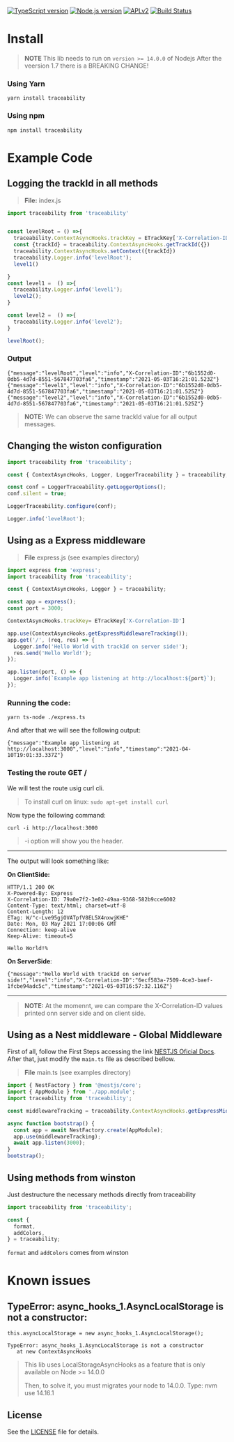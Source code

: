 
[![TypeScript version][ts-badge]][typescript-38]
[![Node.js version][nodejs-badge]][nodejs]
[![APLv2][license-badge]][LICENSE]
[![Build Status](https://cloud.drone.io/api/badges/almerindo/traceability/status.svg)](https://cloud.drone.io/almerindo/traceability)



# Install


> **NOTE** This lib needs to run on `version >= 14.0.0` of Nodejs
> After the veersion 1.7 there is a BREAKING CHANGE!
### Using Yarn
```
yarn install traceability
```
### Using npm
```
npm install traceability
```


# Example Code

## Logging the trackId in all methods
> **File:** index.js
```js
import traceability from 'traceability'


const levelRoot = () =>{
  traceability.ContextAsyncHooks.trackKey = ETrackKey['X-Correlation-ID']
  const {trackId} = traceability.ContextAsyncHooks.getTrackId({})
  traceability.ContextAsyncHooks.setContext({trackId})
  traceability.Logger.info('levelRoot');
  level1()

}
const level1 =  () =>{
  traceability.Logger.info('level1');
  level2();
}

const level2 =  () =>{
  traceability.Logger.info('level2');
}

levelRoot();
```
### Output
```
{"message":"levelRoot","level":"info","X-Correlation-ID":"6b1552d0-0db5-4d7d-8551-567847703fa6","timestamp":"2021-05-03T16:21:01.523Z"}
{"message":"level1","level":"info","X-Correlation-ID":"6b1552d0-0db5-4d7d-8551-567847703fa6","timestamp":"2021-05-03T16:21:01.525Z"}
{"message":"level2","level":"info","X-Correlation-ID":"6b1552d0-0db5-4d7d-8551-567847703fa6","timestamp":"2021-05-03T16:21:01.525Z"}
```
> **NOTE:** We can observe the same trackId value for all output messages.

## Changing the wiston configuration
```js
import traceability from 'traceability';

const { ContextAsyncHooks, Logger, LoggerTraceability } = traceability;

const conf = LoggerTraceability.getLoggerOptions();
conf.silent = true;

LoggerTraceability.configure(conf);

Logger.info('levelRoot');
```

## Using as a Express middleware
> **File** express.js (see examples directory)
```js
import express from 'express';
import traceability from 'traceability';

const { ContextAsyncHooks, Logger } = traceability;

const app = express();
const port = 3000;

ContextAsyncHooks.trackKey= ETrackKey['X-Correlation-ID']

app.use(ContextAsyncHooks.getExpressMiddlewareTracking());
app.get('/', (req, res) => {
  Logger.info('Hello World with trackId on server side!');
  res.send('Hello World!');
});

app.listen(port, () => {
  Logger.info(`Example app listening at http://localhost:${port}`);
});
```

### Running the code:
```
yarn ts-node ./express.ts
```
And after that we will see the following output:
```
{"message":"Example app listening at http://localhost:3000","level":"info","timestamp":"2021-04-10T19:01:33.337Z"}
```
### Testing the route GET /
We will test the route usig curl cli.
> To install curl on linux: `sudo apt-get install curl`

Now type the following command:
```
curl -i http://localhost:3000
```
> -i option will show you the header.
---
The output will look something like:

**On ClientSide:**
```
HTTP/1.1 200 OK
X-Powered-By: Express
X-Correlation-ID: 79a0e7f2-3e02-49aa-9368-582b9cce6002
Content-Type: text/html; charset=utf-8
Content-Length: 12
ETag: W/"c-Lve95gjOVATpfV8EL5X4nxwjKHE"
Date: Mon, 03 May 2021 17:00:06 GMT
Connection: keep-alive
Keep-Alive: timeout=5

Hello World!%
```

**On ServerSide**:
```
{"message":"Hello World with trackId on server side!","level":"info","X-Correlation-ID":"6ecf583a-7509-4ce3-baef-1fcbe94adc5c","timestamp":"2021-05-03T16:57:32.116Z"}
```
---
> **NOTE:** At the momennt, we can compare the X-Correlation-ID values printed onn server side and on client side.

## Using as a Nest middleware - Global Middleware

First of all, follow the First Steps accessing the link [NESTJS Oficial Docs](https://docs.nestjs.com/first-steps). After that, just modify the `main.ts` file as described bellow.

> **File** main.ts (see examples directory)
```js
import { NestFactory } from '@nestjs/core';
import { AppModule } from './app.module';
import traceability from 'traceability';

const middlewareTracking = traceability.ContextAsyncHooks.getExpressMiddlewareTracking();

async function bootstrap() {
  const app = await NestFactory.create(AppModule);
  app.use(middlewareTracking);
  await app.listen(3000);
}
bootstrap();
```

## Using methods from winston

Just destructure the necessary methods directly from traceability

```js
import traceability from 'traceability';

const {
  format,
  addColors,
} = traceability;

```

``format`` and ``addColors`` comes from winston
# Known issues

 ## TypeError: async_hooks_1.AsyncLocalStorage is not a constructor:
 ```
 this.asyncLocalStorage = new async_hooks_1.AsyncLocalStorage();

 TypeError: async_hooks_1.AsyncLocalStorage is not a constructor
    at new ContextAsyncHooks

```
> This lib uses LocalStorageAsyncHooks as a feature that is only available on Node >= 14.0.0
>
> Then, to solve it,  you must migrates your node to 14.0.0. Type: nvm use 14.16.1


## License
 See the [LICENSE](https://raw.githubusercontent.com/almerindo/traceability/main/LICENSE) file for details.

[ts-badge]: https://img.shields.io/badge/TypeScript-3.8-blue.svg
[nodejs-badge]: https://img.shields.io/badge/Node.js-%3E=%2014.16-blue.svg
[nodejs]: https://nodejs.org/dist/latest-v14.x/docs/api/
[typescript]: https://www.typescriptlang.org/
[typescript-38]: https://www.typescriptlang.org/docs/handbook/release-notes/typescript-3-8.html
[license-badge]: https://img.shields.io/badge/license-APLv2-blue.svg
[license]: https://raw.githubusercontent.com/almerindo/traceability/main/LICENSE



[jest]: https://facebook.github.io/jest/
[eslint]: https://github.com/eslint/eslint
[wiki-js-tests]: https://github.com/...
[prettier]: https://prettier.io

